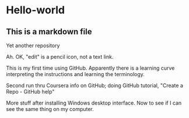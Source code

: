 Hello-world
===========

## This is a markdown file 
Yet another repository 

Ah.  OK, "edit" is a pencil icon, not a text link.  

This is my first time using GitHub.  Apparently there is a learning curve interpreting the instructions and learning the terminology.  

Second run thru Coursera info on GitHub; doing GitHub tutorial, "Create a Repo - GitHub help" 

More stuff after installing Windows desktop interface.  Now to see if I can see the same thing on my computer. 
